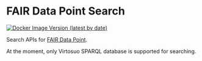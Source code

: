 # FAIR Data Point Search

[![Docker Image Version (latest by date)](https://img.shields.io/docker/v/nlesc/fairdatapoint-search?label=Docker)](https://hub.docker.com/r/nlesc/fairdatapoint-search)

Search APIs for [FAIR Data Point](https://github.com/NLeSC/fairdatapoint).

At the moment, only Virtosuo SPARQL database is supported for searching.